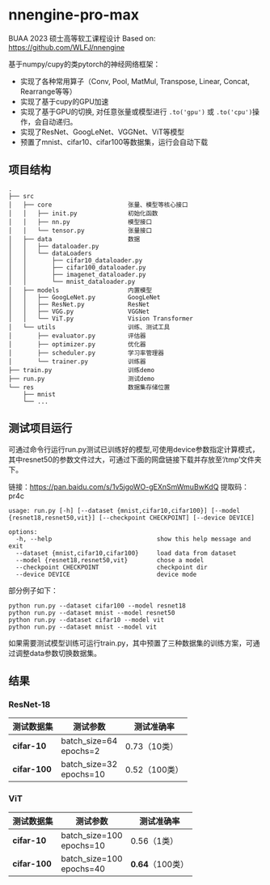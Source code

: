 # nnengine-pro-max

BUAA 2023 硕士高等软工课程设计
Based on: https://github.com/WLFJ/nnengine

基于numpy/cupy的类pytorch的神经网络框架：
- 实现了各种常用算子（Conv, Pool, MatMul, Transpose, Linear, Concat, Rearrange等等）
- 实现了基于cupy的GPU加速
- 实现了基于GPU的切换, 对任意张量或模型进行 ```.to('gpu')``` 或 ```.to('cpu')```操作，会自动递归。
- 实现了ResNet、GoogLeNet、VGGNet、ViT等模型
- 预置了mnist、cifar10、cifar100等数据集，运行会自动下载

## 项目结构

```
.
├── src
│   ├── core                     张量、模型等核心接口
│   │   ├── init.py              初始化函数
│   │   ├── nn.py                模型接口
│   │   └── tensor.py            张量接口
│   ├── data                     数据
│   │   ├── dataloader.py 
│   │   └── dataLoaders
│   │       ├── cifar10_dataloader.py           
│   │       ├── cifar100_dataloader.py
│   │       ├── imagenet_dataloader.py                
│   │       └── mnist_dataloader.py 
│   ├── models                   内置模型
│   │   ├── GoogLeNet.py         GoogLeNet
│   │   ├── ResNet.py            ResNet
│   │   ├── VGG.py               VGGNet
│   │   └── ViT.py               Vision Transformer
│   └── utils                    训练、测试工具
│       ├── evaluator.py         评估器
│       ├── optimizer.py         优化器
│       ├── scheduler.py         学习率管理器
│       └── trainer.py           训练器
├── train.py                     训练demo
├── run.py                       测试demo
└── res                          数据集存储位置
    ├── mnist                    
    └── ...
```

## 测试项目运行
可通过命令行运行run.py测试已训练好的模型,可使用device参数指定计算模式，其中resnet50的参数文件过大，可通过下面的网盘链接下载并存放至‘/tmp’文件夹下。

链接：https://pan.baidu.com/s/1v5jgoWO-gEXnSmWmuBwKdQ 
提取码：pr4c
```
usage: run.py [-h] [--dataset {mnist,cifar10,cifar100}] [--model {resnet18,resnet50,vit}] [--checkpoint CHECKPOINT] [--device DEVICE]

options:
  -h, --help                             show this help message and exit
  --dataset {mnist,cifar10,cifar100}     load data from dataset
  --model {resnet18,resnet50,vit}        chose a model
  --checkpoint CHECKPOINT                checkpoint dir
  --device DEVICE                        device mode
```
部分例子如下：
```
python run.py --dataset cifar100 --model resnet18
python run.py --dataset mnist --model resnet50
python run.py --dataset cifar10 --model vit
python run.py --dataset mnist --model vit
```
如果需要测试模型训练可运行train.py，其中预置了三种数据集的训练方案，可通过调整data参数切换数据集。


## 结果

### ResNet-18
| 测试数据集  | 测试参数          | 测试准确率      |
|-------------|-------------------|----------------|
| **cifar-10** | batch_size=64  <br> epochs=2    | 0.73（10类）   |
| **cifar-100** | batch_size=32  <br> epochs=10    | 0.52（100类）  |

### ViT
| 测试数据集  | 测试参数              | 测试准确率      |
|-------------|-----------------------|----------------|
| **cifar-10** | batch_size=100  <br> epochs=10    | 0.56（1类）   |
| **cifar-100** | batch_size=100  <br> epochs=40    | **0.64**（100类）|
